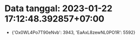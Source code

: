 # Data tanggal: 2023-01-22 17:12:48.392857+07:00

* {'Ox0WL4Po7T90eNvb': 3943, 'EaAxL8zewNL0PO1R': 5592}
